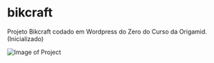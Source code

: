 # bikcraft
 Projeto Bikcraft codado em Wordpress do Zero do Curso da Origamid. (Inicializado)

![Image of Project]()